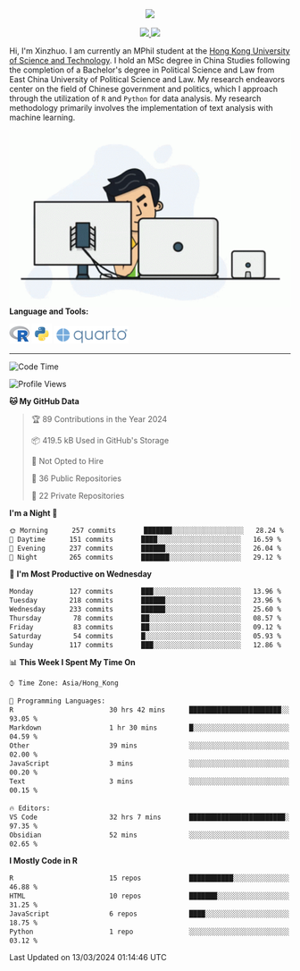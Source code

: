<div align='center'>
<img src='https://readme-typing-svg.herokuapp.com?font=Lora&color=4d3900&center=true&lines=HKUST+Mphil+in+SOSC;Focus+on+China;Code+for+PoliSci'/>
</div>

<p align='center'>
 <a href
='https://www.linkedin.com/in/xinzhuo-huang-5161011ba/' target='_blank'>
        <img src='https://img.shields.io/badge/linkedin%20-%230077B5.svg?&style=for-the-badge&logo=linkedin&logoColor=white'/>
    </a>
 <a href='https://twitter.com/HsinchoH' target='_blank'>
        <img src='https://img.shields.io/badge/Twitter-1DA1F2?style=for-the-badge&logo=twitter&logoColor=white'/>
    </a>
    </p>
    
Hi, I'm Xinzhuo. I am currently an MPhil student at the [Hong Kong University of Science and Technology](https://sosc.hkust.edu.hk/node/613). I hold an MSc degree in China Studies following the completion of a Bachelor's degree in Political Science and Law from East China University of Political Science and Law. My research endeavors center on the field of Chinese government and politics, which I approach through the utilization of `R` and `Python` for data analysis. My research methodology primarily involves the implementation of text analysis with machine learning.




<img align='right' src="https://github.com/xinzhuohkust/xinzhuohkust/blob/main/programmer.gif" width="590">



**Language and Tools:**  

<code><img height="36" src="https://raw.githubusercontent.com/github/explore/80688e429a7d4ef2fca1e82350fe8e3517d3494d/topics/r/r.png"></code>
<code><img height="36" src="https://raw.githubusercontent.com/github/explore/80688e429a7d4ef2fca1e82350fe8e3517d3494d/topics/python/python.png"></code>
<code><img height="32" src="https://github.com/quarto-dev/quarto-r/blob/main/man/figures/quarto.png"></code>

---
<!--START_SECTION:waka-->
![Code Time](http://img.shields.io/badge/Code%20Time-1%2C519%20hrs%2035%20mins-blue)

![Profile Views](http://img.shields.io/badge/Profile%20Views-0-blue)

**🐱 My GitHub Data** 

> 🏆 89 Contributions in the Year 2024
 > 
> 📦 419.5 kB Used in GitHub's Storage 
 > 
> 🚫 Not Opted to Hire
 > 
> 📜 36 Public Repositories 
 > 
> 🔑 22 Private Repositories  
 > 
**I'm a Night 🦉** 

```text
🌞 Morning      257 commits       ███████░░░░░░░░░░░░░░░░░░   28.24 % 
🌆 Daytime      151 commits       ████░░░░░░░░░░░░░░░░░░░░░   16.59 % 
🌃 Evening      237 commits       ██████░░░░░░░░░░░░░░░░░░░   26.04 % 
🌙 Night        265 commits       ███████░░░░░░░░░░░░░░░░░░   29.12 % 

```
📅 **I'm Most Productive on Wednesday** 

```text
Monday         127 commits       ███░░░░░░░░░░░░░░░░░░░░░░   13.96 % 
Tuesday        218 commits       ██████░░░░░░░░░░░░░░░░░░░   23.96 % 
Wednesday      233 commits       ██████░░░░░░░░░░░░░░░░░░░   25.60 % 
Thursday        78 commits       ██░░░░░░░░░░░░░░░░░░░░░░░   08.57 % 
Friday          83 commits       ██░░░░░░░░░░░░░░░░░░░░░░░   09.12 % 
Saturday        54 commits       █░░░░░░░░░░░░░░░░░░░░░░░░   05.93 % 
Sunday         117 commits       ███░░░░░░░░░░░░░░░░░░░░░░   12.86 % 

```


📊 **This Week I Spent My Time On** 

```text
⌚︎ Time Zone: Asia/Hong_Kong

💬 Programming Languages: 
R                        30 hrs 42 mins      ███████████████████████░░   93.05 % 
Markdown                 1 hr 30 mins        █░░░░░░░░░░░░░░░░░░░░░░░░   04.59 % 
Other                    39 mins             ░░░░░░░░░░░░░░░░░░░░░░░░░   02.00 % 
JavaScript               3 mins              ░░░░░░░░░░░░░░░░░░░░░░░░░   00.20 % 
Text                     3 mins              ░░░░░░░░░░░░░░░░░░░░░░░░░   00.15 % 

🔥 Editors: 
VS Code                  32 hrs 7 mins       ████████████████████████░   97.35 % 
Obsidian                 52 mins             ░░░░░░░░░░░░░░░░░░░░░░░░░   02.65 % 

```

**I Mostly Code in R** 

```text
R                        15 repos            ███████████░░░░░░░░░░░░░░   46.88 % 
HTML                     10 repos            ███████░░░░░░░░░░░░░░░░░░   31.25 % 
JavaScript               6 repos             ████░░░░░░░░░░░░░░░░░░░░░   18.75 % 
Python                   1 repo              ░░░░░░░░░░░░░░░░░░░░░░░░░   03.12 % 

```



 Last Updated on 13/03/2024 01:14:46 UTC
<!--END_SECTION:waka-->
    
    
    
    
    
    
    
    
